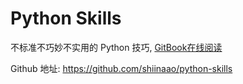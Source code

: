 # Python Skills

不标准不巧妙不实用的 Python 技巧, [GitBook在线阅读](https://www.gitbook.com/book/shiinaao/python-skills)

Github 地址: https://github.com/shiinaao/python-skills